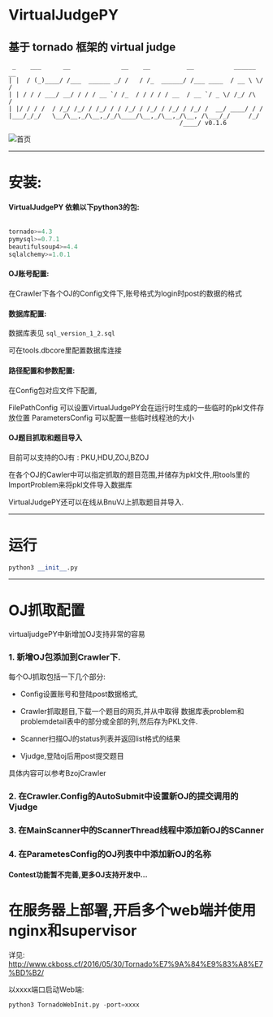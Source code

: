 # VirtualJudgePY
基于 tornado 框架的 virtual judge
-----

```shell
 _    ___      __              __    __          __           ______  __
| |  / (_)____/ /___  ______ _/ /   / /_  ______/ /___ ____  / __ \ \/ /
| | / / / ___/ __/ / / / __ `/ /_  / / / / / __  / __ `/ _ \/ /_/ /\  / 
| |/ / / /  / /_/ /_/ / /_/ / / /_/ / /_/ / /_/ / /_/ /  __/ ____/ / /  
|___/_/_/   \__/\__,_/\__,_/_/\____/\__,_/\__,_/\__, /\___/_/     /_/   
                                               /____/ v0.1.6
```

![首页](http://ww1.sinaimg.cn/mw1024/50a04a61gw1f1xwn7vsqdj21330qhth1.jpg)


------

# 安装:

#### VirtualJudgePY 依赖以下python3的包:

```python

tornado>=4.3
pymysql>=0.7.1
beautifulsoup4>=4.4
sqlalchemy>=1.0.1

```

#### OJ账号配置:

在Crawler下各个OJ的Config文件下,账号格式为login时post的数据的格式

#### 数据库配置:

数据库表见 ```sql_version_1_2.sql```

可在tools.dbcore里配置数据库连接


#### 路径配置和参数配置:

在Config包对应文件下配置,

FilePathConfig 可以设置VirtualJudgePY会在运行时生成的一些临时的pkl文件存放位置
ParametersConfig 可以配置一些临时线程池的大小


#### OJ题目抓取和题目导入

目前可以支持的OJ有 : PKU,HDU,ZOJ,BZOJ

在各个OJ的Cawler中可以指定抓取的题目范围,并储存为pkl文件,用tools里的ImportProblem来将pkl文件导入数据库

VirtualJudgePY还可以在线从BnuVJ上抓取题目并导入.

------


# 运行

```python
python3 __init__.py
```

------

# OJ抓取配置

virtualjudgePY中新增加OJ支持非常的容易

### 1. 新增OJ包添加到Crawler下.

每个OJ抓取包括一下几个部分: 

* Config设置账号和登陆post数据格式,

* Crawler抓取题目,下载一个题目的网页,并从中取得 数据库表problem和problemdetail表中的部分或全部的列,然后存为PKL文件.

* Scanner扫描OJ的status列表并返回list格式的结果

* Vjudge,登陆oj后用post提交题目

具体内容可以参考BzojCrawler

### 2. 在Crawler.Config的AutoSubmit中设置新OJ的提交调用的Vjudge

### 3. 在MainScanner中的ScannerThread线程中添加新OJ的SCanner

### 4. 在ParametesConfig的OJ列表中中添加新OJ的名称

#### Contest功能暂不完善,更多OJ支持开发中...


# 在服务器上部署,开启多个web端并使用nginx和supervisor

详见: http://www.ckboss.cf/2016/05/30/Tornado%E7%9A%84%E9%83%A8%E7%BD%B2/

以xxxx端口启动Web端:
```python
python3 TornadoWebInit.py -port=xxxx
```
